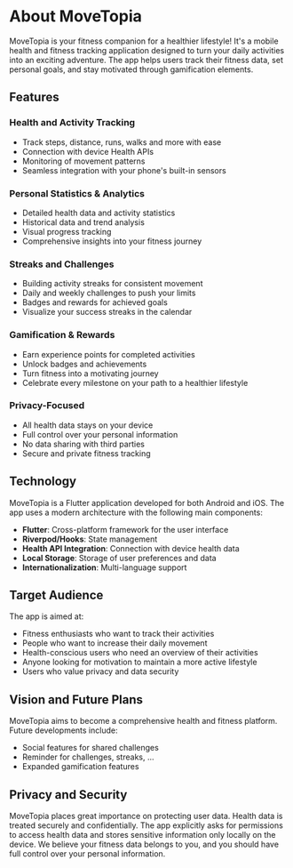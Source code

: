 # About MoveTopia

MoveTopia is your fitness companion for a healthier lifestyle! It's a mobile health and fitness
tracking application designed to turn your daily activities into an exciting adventure. The app
helps users track their fitness data, set personal goals, and stay motivated through gamification
elements.

## Features

### Health and Activity Tracking
- Track steps, distance, runs, walks and more with ease
- Connection with device Health APIs
- Monitoring of movement patterns
- Seamless integration with your phone's built-in sensors

### Personal Statistics & Analytics
- Detailed health data and activity statistics
- Historical data and trend analysis
- Visual progress tracking
- Comprehensive insights into your fitness journey

### Streaks and Challenges
- Building activity streaks for consistent movement
- Daily and weekly challenges to push your limits
- Badges and rewards for achieved goals
- Visualize your success streaks in the calendar

### Gamification & Rewards
- Earn experience points for completed activities
- Unlock badges and achievements
- Turn fitness into a motivating journey
- Celebrate every milestone on your path to a healthier lifestyle

### Privacy-Focused
- All health data stays on your device
- Full control over your personal information
- No data sharing with third parties
- Secure and private fitness tracking

## Technology

MoveTopia is a Flutter application developed for both Android and iOS. The app uses a modern
architecture with the following main components:

- **Flutter**: Cross-platform framework for the user interface
- **Riverpod/Hooks**: State management
- **Health API Integration**: Connection with device health data
- **Local Storage**: Storage of user preferences and data
- **Internationalization**: Multi-language support

## Target Audience

The app is aimed at:
- Fitness enthusiasts who want to track their activities
- People who want to increase their daily movement
- Health-conscious users who need an overview of their activities
- Anyone looking for motivation to maintain a more active lifestyle
- Users who value privacy and data security

## Vision and Future Plans

MoveTopia aims to become a comprehensive health and fitness platform. Future developments include:

- Social features for shared challenges
- Reminder for challenges, streaks, ...
- Expanded gamification features

## Privacy and Security

MoveTopia places great importance on protecting user data. Health data is treated securely and
confidentially. The app explicitly asks for permissions to access health data and stores sensitive
information only locally on the device. We believe your fitness data belongs to you, and you should
have full control over your personal information. 